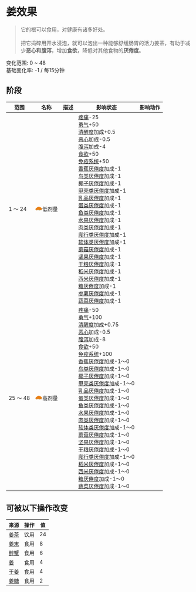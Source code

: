 # 姜效果  
> 它的根可以食用，对健康有诸多好处。<br><br>把它捣碎用开水浸泡，就可以泡出一种能够舒缓肠胃的活力姜茶，有助于减少<b>恶心和腹泻</b>，增加<b>食欲</b>，降低对其他食物的<b>厌倦度</b>。  
  
变化范围: 0 ~ 48  
基础变化率: -1 / 每15分钟  
## 阶段  
范围  |  名称  |  描述  |  影响状态  |  影响动作  
----  |  ----  |  ----  |  ----  |  ----  
1 ～ 24  |  <img decoding="async" src="Sprite/GingerGround.png" href="a.md" style="max-width:20px;max-height:20px;">低剂量  |    |  [疼痛](Pain.md)-25<br>[勇气](Courage.md)+50<br>[清醒度](Wakefulness.md)加成+0.5<br>[恶心](Nausea.md)加成-0.5<br>[腹泻](Diarrhoea.md)加成-4<br>[食欲](Appetite.md)+50<br>[免疫系统](ImmuneSystem.md)+50<br>[香蕉<nobr>厌倦度</nobr>](SaturationBananas.md)加成-1<br>[鸟类<nobr>厌倦度</nobr>](SaturationBird.md)加成-1<br>[椰子<nobr>厌倦度</nobr>](SaturationCoconuts.md)加成-1<br>[甲壳类<nobr>厌倦度</nobr>](SaturationCrustaceans.md)加成-1<br>[乳品<nobr>厌倦度</nobr>](SaturationDairy.md)加成-1<br>[蛋类<nobr>厌倦度</nobr>](SaturationEggs.md)加成-1<br>[鱼类<nobr>厌倦度</nobr>](SaturationFish.md)加成-1<br>[水果<nobr>厌倦度</nobr>](SaturationFruits.md)加成-1<br>[肉类<nobr>厌倦度</nobr>](SaturationMeat.md)加成-1<br>[爬行类厌倦度](SaturationReptile.md)加成-1<br>[软体类<nobr>厌倦度</nobr>](SaturationMollusks.md)加成-1<br>[蘑菇<nobr>厌倦度</nobr>](SaturationMushrooms.md)加成-1<br>[坚果<nobr>厌倦度</nobr>](SaturationNuts.md)加成-1<br>[干粮<nobr>厌倦度</nobr>](SaturationRations.md)加成-1<br>[稻米<nobr>厌倦度</nobr>](SaturationRice.md)加成-1<br>[西米<nobr>厌倦度</nobr>](SaturationSago.md)加成-1<br>[糖<nobr>厌倦度</nobr>](SaturationSugar.md)加成-1<br>[参薯<nobr>厌倦度</nobr>](SaturationYam.md)加成-1<br>[蔬菜<nobr>厌倦度</nobr>](SaturationVegetables.md)加成-1  |    
25 ～ 48  |  <img decoding="async" src="Sprite/GingerGround.png" href="a.md" style="max-width:20px;max-height:20px;">高剂量  |    |  [疼痛](Pain.md)-50<br>[勇气](Courage.md)+100<br>[清醒度](Wakefulness.md)加成+0.75<br>[恶心](Nausea.md)加成-0.5<br>[腹泻](Diarrhoea.md)加成-8<br>[食欲](Appetite.md)+50<br>[免疫系统](ImmuneSystem.md)+100<br>[香蕉<nobr>厌倦度</nobr>](SaturationBananas.md)加成-1～0<br>[鸟类<nobr>厌倦度</nobr>](SaturationBird.md)加成-1～0<br>[椰子<nobr>厌倦度</nobr>](SaturationCoconuts.md)加成-1～0<br>[甲壳类<nobr>厌倦度</nobr>](SaturationCrustaceans.md)加成-1～0<br>[乳品<nobr>厌倦度</nobr>](SaturationDairy.md)加成-1～0<br>[蛋类<nobr>厌倦度</nobr>](SaturationEggs.md)加成-1～0<br>[鱼类<nobr>厌倦度</nobr>](SaturationFish.md)加成-1～0<br>[水果<nobr>厌倦度</nobr>](SaturationFruits.md)加成-1～0<br>[肉类<nobr>厌倦度</nobr>](SaturationMeat.md)加成-1～0<br>[软体类<nobr>厌倦度</nobr>](SaturationMollusks.md)加成-1～0<br>[蘑菇<nobr>厌倦度</nobr>](SaturationMushrooms.md)加成-1～0<br>[坚果<nobr>厌倦度</nobr>](SaturationNuts.md)加成-1～0<br>[干粮<nobr>厌倦度</nobr>](SaturationRations.md)加成-1～0<br>[爬行类厌倦度](SaturationReptile.md)加成-1～0<br>[稻米<nobr>厌倦度</nobr>](SaturationRice.md)加成-1～0<br>[西米<nobr>厌倦度</nobr>](SaturationSago.md)加成-1～0<br>[糖<nobr>厌倦度</nobr>](SaturationSugar.md)加成-1～0<br>[蔬菜<nobr>厌倦度</nobr>](SaturationVegetables.md)加成-1～0  |    
## 可被以下操作改变  
来源  |  操作  |  值  
----  |  ----  |  ----  
[姜茶](LQ_GingerTea.md)  |  饮用  |  24  
[姜末](GingerGround.md)  |  食用  |  8  
[醉蟹](DrunkenCrab.md)  |  食用  |  6  
[姜](Ginger.md)  |  食用  |  4  
[干姜](GingerDried.md)  |  食用  |  4  
[姜糖](CandiedGinger.md)  |  食用  |  2  
